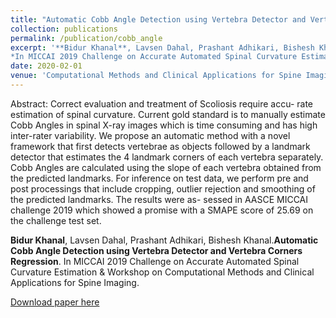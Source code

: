 ```yaml
---
title: "Automatic Cobb Angle Detection using Vertebra Detector and Vertebra Corners Regression"
collection: publications
permalink: /publication/cobb_angle
excerpt: '**Bidur Khanal**, Lavsen Dahal, Prashant Adhikari, Bishesh Khanal.**Automatic Cobb Angle Detection using Vertebra Detector and Vertebra Corners Regression**. 
*In MICCAI 2019 Challenge on Accurate Automated Spinal Curvature Estimation & Workshop on Computational Methods and Clinical Applications for Spine Imaging* [ Oral Presentation]'
date: 2020-02-01
venue: 'Computational Methods and Clinical Applications for Spine Imaging'
---
```

Abstract: Correct evaluation and treatment of Scoliosis require accu-
rate estimation of spinal curvature. Current gold standard is to manually
estimate Cobb Angles in spinal X-ray images which is time consuming
and has high inter-rater variability. We propose an automatic method
with a novel framework that first detects vertebrae as objects followed
by a landmark detector that estimates the 4 landmark corners of each
vertebra separately. Cobb Angles are calculated using the slope of each
vertebra obtained from the predicted landmarks. For inference on test
data, we perform pre and post processings that include cropping, outlier
rejection and smoothing of the predicted landmarks. The results were as-
sessed in AASCE MICCAI challenge 2019 which showed a promise with
a SMAPE score of 25.69 on the challenge test set.

**Bidur Khanal**, Lavsen Dahal, Prashant Adhikari, Bishesh Khanal.**Automatic Cobb Angle Detection using Vertebra Detector and Vertebra Corners Regression**. 
In MICCAI 2019 Challenge on Accurate Automated Spinal Curvature Estimation & Workshop on Computational Methods and Clinical Applications for Spine Imaging.


[Download paper here](http://academicpages.github.io/files/MICCAI_Workshop_Paper.pdf)


